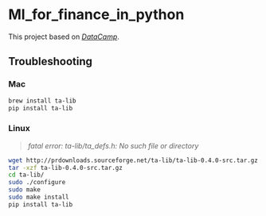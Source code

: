 
# Ml_for_finance_in_python

This project based on [*DataCamp*](https://campus.datacamp.com/courses/machine-learning-for-finance-in-python).

## Troubleshooting

### Mac

```zsh
brew install ta-lib
pip install ta-lib
```

### Linux

> *fatal error: ta-lib/ta_defs.h: No such file or directory*

```bash
wget http://prdownloads.sourceforge.net/ta-lib/ta-lib-0.4.0-src.tar.gz
tar -xzf ta-lib-0.4.0-src.tar.gz
cd ta-lib/
sudo ./configure
sudo make
sudo make install
pip install ta-lib
```